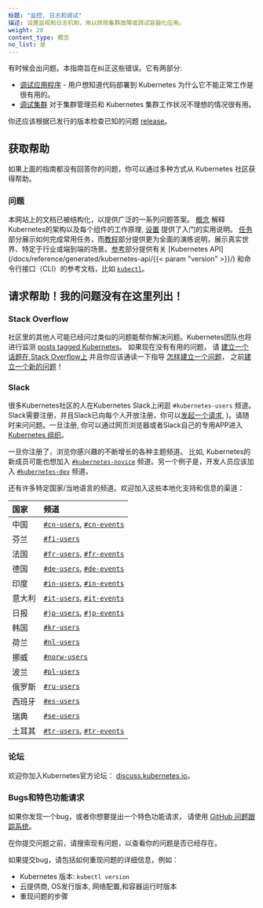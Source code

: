 ```yaml
---
标题: "监控, 日志和调试"
描述: 设置监视和日志机制，用以排除集群故障或调试容器化应用。
weight: 20
content_type: 概念
no_list: 是
---
```


<!--
---
title: "Monitoring, Logging, and Debugging"
description: Set up monitoring and logging to troubleshoot a cluster, or debug a containerized application.
weight: 20
reviewers:
- brendandburns
- davidopp
content_type: concept
no_list: true
---
-->
<!-- overview -->
<!--
Sometimes things go wrong. This guide is aimed at making them right. It has
two sections:

* [Debugging your application](/docs/tasks/debug/debug-application/) - Useful
  for users who are deploying code into Kubernetes and wondering why it is not working.
* [Debugging your cluster](/docs/tasks/debug/debug-cluster/) - Useful
  for cluster administrators and people whose Kubernetes cluster is unhappy.

You should also check the known issues for the [release](https://github.com/kubernetes/kubernetes/releases)
you're using.
-->

有时候会出问题。本指南旨在纠正这些错误。它有两部分:

* [调试应用程序](/docs/tasks/debug/debug-application/) - 用户想知道代码部署到 Kubernetes 为什么它不能正常工作是很有用的。
* [调试集群](/docs/tasks/debug/debug-cluster/) 对于集群管理员和 Kubernetes 集群工作状况不理想的情况很有用。

你还应该根据已发行的版本检查已知的问题 [release](https://github.com/kubernetes/kubernetes/releases)。

<!-- body -->

## 获取帮助
<!--
If your problem isn't answered by any of the guides above, there are variety of
ways for you to get help from the Kubernetes community.
-->

如果上面的指南都没有回答你的问题，你可以通过多种方式从 Kubernetes 社区获得帮助。

### 问题 
<!--
The documentation on this site has been structured to provide answers to a wide
range of questions. [Concepts](/docs/concepts/) explain the Kubernetes
architecture and how each component works, while [Setup](/docs/setup/) provides
practical instructions for getting started. [Tasks](/docs/tasks/) show how to
accomplish commonly used tasks, and [Tutorials](/docs/tutorials/) are more
comprehensive walkthroughs of real-world, industry-specific, or end-to-end
development scenarios. The [Reference](/docs/reference/) section provides
detailed documentation on the [Kubernetes API](/docs/reference/generated/kubernetes-api/{{< param "version" >}}/)
and command-line interfaces (CLIs), such as [`kubectl`](/docs/reference/kubectl/).
-->

本网站上的文档已被结构化，以提供广泛的一系列问题答案。 [概念](/zh/docs/concepts/) 解释Kubernetes的架构以及每个组件的工作原理,  [设置](/zh/docs/setup/) 提供了入门的实用说明。  [任务](/zh/docs/tasks/)部分展示如何完成常用任务，而[教程](/zh/docs/tutorials/)部分提供更为全面的演练说明，展示真实世界、特定于行业或端到端的场景。[参考](/zh/docs/reference/)部分提供有关 [Kubernetes API](/docs/reference/generated/kubernetes-api/{{< param "version" >}}/) 和命令行接口（CLI）的参考文档，比如 [`kubectl`](/zh/docs/reference/kubectl/)。

## 请求帮助！我的问题没有在这里列出！

### Stack Overflow
<!--
Someone else from the community may have already asked a similar question or may
be able to help with your problem. The Kubernetes team will also monitor
[posts tagged Kubernetes](https://stackoverflow.com/questions/tagged/kubernetes).
If there aren't any existing questions that help, **please [ensure that your question is on-topic on Stack Overflow](https://stackoverflow.com/help/on-topic)
and that you read through the guidance on [how to ask a new question](https://stackoverflow.com/help/how-to-ask)**,
before [asking a new one](https://stackoverflow.com/questions/ask?tags=kubernetes)!
-->

社区里的其他人可能已经问过类似的问题能帮你解决问题。Kubernetes团队也将进行监测
[posts tagged Kubernetes](https://stackoverflow.com/questions/tagged/kubernetes)。
如果现在没有有用的问题， 请 [建立一个话题在 Stack Overflow上](https://stackoverflow.com/help/on-topic)
并且你应该通读一下指导 [怎样建立一个问题](https://stackoverflow.com/help/how-to-ask)，
之前[建立一个新的问题](https://stackoverflow.com/questions/ask?tags=kubernetes)！

### Slack
<!--
Many people from the Kubernetes community hang out on Kubernetes Slack in the `#kubernetes-users` channel.
Slack requires registration; you can [request an invitation](https://slack.kubernetes.io),
and registration is open to everyone). Feel free to come and ask any and all questions.
Once registered, access the [Kubernetes organisation in Slack](https://kubernetes.slack.com)
via your web browser or via Slack's own dedicated app.

Once you are registered, browse the growing list of channels for various subjects of
interest. For example, people new to Kubernetes may also want to join the
[`#kubernetes-novice`](https://kubernetes.slack.com/messages/kubernetes-novice) channel. As another example, developers should join the
[`#kubernetes-dev`](https://kubernetes.slack.com/messages/kubernetes-dev) channel.

There are also many country specific / local language channels. Feel free to join
these channels for localized support and info:

{{< table caption="Country / language specific Slack channels" >}}
Country | Channels
-->

很多Kubernetes社区的人在Kubernetes Slack上闲逛 `#kubernetes-users` 频道。
Slack需要注册，并且Slack已向每个人开放注册，你可以[发起一个请求](https://slack.kubernetes.io),
)。请随时来问问题。一旦注册, 你可以通过网页浏览器或者Slack自己的专用APP进入[Kubernetes 组织](https://kubernetes.slack.com)。


一旦你注册了，浏览你感兴趣的不断增长的各种主题频道。 比如, Kubernetes的新成员可能也想加入
[`#kubernetes-novice`](https://kubernetes.slack.com/messages/kubernetes-novice) 频道。另一个例子是，开发人员应该加入
[`#kubernetes-dev`](https://kubernetes.slack.com/messages/kubernetes-dev) 频道。

还有许多特定国家/当地语言的频道。欢迎加入这些本地化支持和信息的渠道：

国家 | 频道
:---------|:------------
中国 | [`#cn-users`](https://kubernetes.slack.com/messages/cn-users), [`#cn-events`](https://kubernetes.slack.com/messages/cn-events)
芬兰 | [`#fi-users`](https://kubernetes.slack.com/messages/fi-users)
法国 | [`#fr-users`](https://kubernetes.slack.com/messages/fr-users), [`#fr-events`](https://kubernetes.slack.com/messages/fr-events)
德国 | [`#de-users`](https://kubernetes.slack.com/messages/de-users), [`#de-events`](https://kubernetes.slack.com/messages/de-events)
印度 | [`#in-users`](https://kubernetes.slack.com/messages/in-users), [`#in-events`](https://kubernetes.slack.com/messages/in-events)
意大利 | [`#it-users`](https://kubernetes.slack.com/messages/it-users), [`#it-events`](https://kubernetes.slack.com/messages/it-events)
日报 | [`#jp-users`](https://kubernetes.slack.com/messages/jp-users), [`#jp-events`](https://kubernetes.slack.com/messages/jp-events)
韩国 | [`#kr-users`](https://kubernetes.slack.com/messages/kr-users)
荷兰| [`#nl-users`](https://kubernetes.slack.com/messages/nl-users)
挪威 | [`#norw-users`](https://kubernetes.slack.com/messages/norw-users)
波兰 | [`#pl-users`](https://kubernetes.slack.com/messages/pl-users)
俄罗斯 | [`#ru-users`](https://kubernetes.slack.com/messages/ru-users)
西班牙 | [`#es-users`](https://kubernetes.slack.com/messages/es-users)
瑞典 | [`#se-users`](https://kubernetes.slack.com/messages/se-users)
土耳其 | [`#tr-users`](https://kubernetes.slack.com/messages/tr-users), [`#tr-events`](https://kubernetes.slack.com/messages/tr-events)

<!--
### Forum

You're welcome to join the official Kubernetes Forum: [discuss.kubernetes.io](https://discuss.kubernetes.io).

### Bugs and feature requests
If you have what looks like a bug, or you would like to make a feature request,
please use the [GitHub issue tracking system](https://github.com/kubernetes/kubernetes/issues).

Before you file an issue, please search existing issues to see if your issue is
already covered.

If filing a bug, please include detailed information about how to reproduce the
problem, such as:

* Kubernetes version: `kubectl version`
* Cloud provider, OS distro, network configuration, and container runtime version
* Steps to reproduce the problem
-->

### 论坛

欢迎你加入Kubernetes官方论坛： [discuss.kubernetes.io](https://discuss.kubernetes.io)。

### Bugs和特色功能请求

如果你发现一个bug，或者你想要提出一个特色功能请求，
请使用 [GitHub 问题跟踪系统](https://github.com/kubernetes/kubernetes/issues)。

在你提交问题之前，请搜索现有问题，以查看你的问题是否已经存在。

如果提交bug，请包括如何重现问题的详细信息，例如：

* Kubernetes 版本: `kubectl version`
* 云提供商, OS发行版本, 网络配置,和容器运行时版本
* 重现问题的步骤
